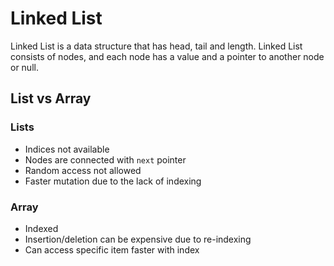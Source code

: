 # Linked List

Linked List is a data structure that has head, tail and length.
Linked List consists of nodes, and each node has a value and a pointer to another node or null.

## List vs Array

### Lists

- Indices not available
- Nodes are connected with `next` pointer
- Random access not allowed
- Faster mutation due to the lack of indexing

### Array

- Indexed
- Insertion/deletion can be expensive due to re-indexing
- Can access specific item faster with index
